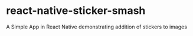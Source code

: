 # react-native-sticker-smash
A Simple App in React Native demonstrating addition of stickers to images  
